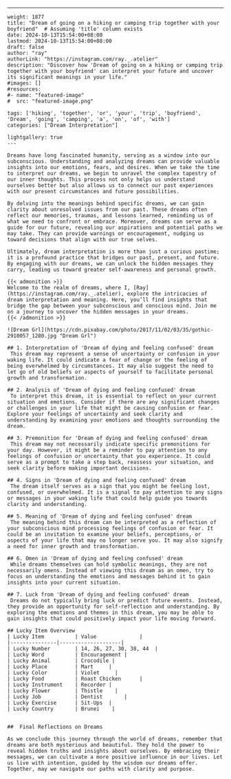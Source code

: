 ---
    weight: 1877
    title: "Dream of going on a hiking or camping trip together with your boyfriend"  # Assuming 'title' column exists
    date: 2024-10-13T15:54:00+08:00
    lastmod: 2024-10-13T15:54:00+08:00
    draft: false
    author: "ray"
    authorLink: "https://instagram.com/ray._.atelier"
    description: "Discover how 'Dream of going on a hiking or camping trip together with your boyfriend' can interpret your future and uncover its significant meanings in your life."
    #images: []
    #resources:
    #- name: "featured-image"
    #  src: "featured-image.png"
    
    tags: ['hiking', 'together', 'or', 'your', 'trip', 'boyfriend', 'Dream', 'going', 'camping', 'a', 'on', 'of', 'with']
    categories: ["Dream Interpretation"]
    
    lightgallery: true
    ---
    
    Dreams have long fascinated humanity, serving as a window into our subconscious. Understanding and analyzing dreams can provide valuable insights into our emotions, fears, and desires. When we take the time to interpret our dreams, we begin to unravel the complex tapestry of our inner thoughts. This process not only helps us understand ourselves better but also allows us to connect our past experiences with our present circumstances and future possibilities.
    
    By delving into the meanings behind specific dreams, we can gain clarity about unresolved issues from our past. These dreams often reflect our memories, traumas, and lessons learned, reminding us of what we need to confront or embrace. Moreover, dreams can serve as a guide for our future, revealing our aspirations and potential paths we may take. They can provide warnings or encouragement, nudging us toward decisions that align with our true selves.
    
    Ultimately, dream interpretation is more than just a curious pastime; it is a profound practice that bridges our past, present, and future. By engaging with our dreams, we can unlock the hidden messages they carry, leading us toward greater self-awareness and personal growth.
    
    {{< admonition >}}
    Welcome to the realm of dreams, where I, [Ray](https://instagram.com/ray._.atelier), explore the intricacies of dream interpretation and meaning. Here, you’ll find insights that bridge the gap between your subconscious and conscious mind. Join me on a journey to uncover the hidden messages in your dreams.
    {{< /admonition >}}
    
    ![Dream Grl](https://cdn.pixabay.com/photo/2017/11/02/03/35/gothic-2910057_1280.jpg "Dream Grl")
    
    ## 1. Interpretation of 'Dream of dying and feeling confused' dream
     This dream may represent a sense of uncertainty or confusion in your waking life. It could indicate a fear of change or the feeling of being overwhelmed by circumstances. It may also suggest the need to let go of old beliefs or aspects of yourself to facilitate personal growth and transformation.
    
    ## 2. Analysis of 'Dream of dying and feeling confused' dream
     To interpret this dream, it is essential to reflect on your current situation and emotions. Consider if there are any significant changes or challenges in your life that might be causing confusion or fear. Explore your feelings of uncertainty and seek clarity and understanding by examining your emotions and thoughts surrounding the dream.
    
    ## 3. Premonition for 'Dream of dying and feeling confused' dream
     This dream may not necessarily indicate specific premonitions for your day. However, it might be a reminder to pay attention to any feelings of confusion or uncertainty that you experience. It could serve as a prompt to take a step back, reassess your situation, and seek clarity before making important decisions.
    
    ## 4. Signs in 'Dream of dying and feeling confused' dream
     The dream itself serves as a sign that you might be feeling lost, confused, or overwhelmed. It is a signal to pay attention to any signs or messages in your waking life that could help guide you towards clarity and understanding.
    
    ## 5. Meaning of 'Dream of dying and feeling confused' dream
     The meaning behind this dream can be interpreted as a reflection of your subconscious mind processing feelings of confusion or fear. It could be an invitation to examine your beliefs, perceptions, or aspects of your life that may no longer serve you. It may also signify a need for inner growth and transformation.
    
    ## 6. Omen in 'Dream of dying and feeling confused' dream
     While dreams themselves can hold symbolic meanings, they are not necessarily omens. Instead of viewing this dream as an omen, try to focus on understanding the emotions and messages behind it to gain insights into your current situation.
    
    ## 7. Luck from 'Dream of dying and feeling confused' dream
     Dreams do not typically bring luck or predict future events. Instead, they provide an opportunity for self-reflection and understanding. By exploring the emotions and themes in this dream, you may be able to gain insights that could positively impact your life moving forward.
    
    ## Lucky Item Overview
    | Lucky Item          | Value              |
    |---------------|--------------------|
    | Lucky Number        | 14, 26, 27, 30, 38, 44  |
    | Lucky Word          | Encouragement |
    | Lucky Animal        | Crocodile |
    | Lucky Place         | Mart     |
    | Lucky Color         | Violet     |
    | Lucky Food          | Roast Chicken      |
    | Lucky Instrument    | Recorder |
    | Lucky Flower        | Thistle    |
    | Lucky Job           | Dentist       |
    | Lucky Exercise      | Sit-Ups  |
    | Lucky Country       | Brunei    |
    
    
    ##  Final Reflections on Dreams
    
    As we conclude this journey through the world of dreams, remember that dreams are both mysterious and beautiful. They hold the power to reveal hidden truths and insights about ourselves. By embracing their messages, we can cultivate a more positive influence in our lives. Let us live with intention, guided by the wisdom our dreams offer. Together, may we navigate our paths with clarity and purpose.
    